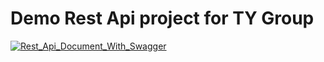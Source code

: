 <span><h1>Demo Rest Api project for TY Group</h1></span>
<a href="https://ibb.co/kHzKve"><img src="https://cdn.pbrd.co/images/HxOp00o.png" alt="Rest_Api_Document_With_Swagger" border="0"></a>

